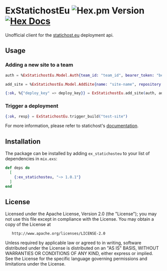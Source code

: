 # ExStatichostEu ![Hex.pm Version](https://img.shields.io/hexpm/v/ex_statichosteu) [![Hex Docs](https://img.shields.io/badge/docs-hexpm-blue.svg)](https://hexdocs.pm/ex_statichosteu/)

Unofficial client for the [statichost.eu](https://www.statichost.eu/about/) deployment api.

## Usage

### Adding a new site to a team

```elixir
auth = %ExStatichostEu.Model.Auth{team_id: "team_id", bearer_token: "bearer_token"}

add_site = %ExStatichostEu.Model.AddSite{name: "site-name", repository: "ssh://git@....git"}

{:ok, %{"deploy_key" => deploy_key}} = ExStatichostEu.add_site(auth, add_site)

```

### Trigger a deployment

```elixir
{:ok, resp} = ExStatichostEu.trigger_build("test-site")
```

For more information, please refer to statichost's [documentation](https://www.statichost.eu/docs/).

## Installation

The package can be installed by adding `ex_statichosteu` to your list of dependencies in `mix.exs`:

```elixir
def deps do
  [
    {:ex_statichosteu, "~> 1.0.1"}
  ]
end
```

## License

Licensed under the Apache License, Version 2.0 (the "License");
you may not use this file except in compliance with the License.
You may obtain a copy of the License at

       http://www.apache.org/licenses/LICENSE-2.0

Unless required by applicable law or agreed to in writing, software
distributed under the License is distributed on an "AS IS" BASIS,
WITHOUT WARRANTIES OR CONDITIONS OF ANY KIND, either express or implied.
See the License for the specific language governing permissions and
limitations under the License.
